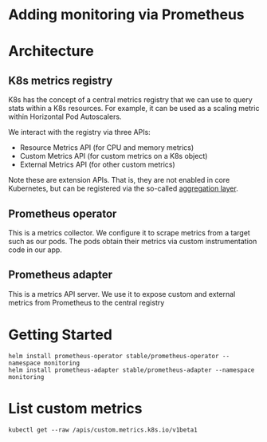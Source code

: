 # Adding monitoring via Prometheus

# Architecture
## K8s metrics registry
K8s has the concept of a central metrics registry that we can use to query stats within a K8s resources. For example, it can be 
used as a scaling metric within Horizontal Pod Autoscalers.

We interact with the registry via three APIs:

* Resource Metrics API (for CPU and memory metrics)
* Custom Metrics API (for custom metrics on a K8s object)
* External Metrics API (for other custom metrics)

Note these are extension APIs. That is, they are not enabled in core Kubernetes, but can be registered via the so-called [aggregation layer](https://kubernetes.io/docs/concepts/extend-kubernetes/api-extension/apiserver-aggregation/). 

## Prometheus operator
This is a metrics collector. We configure it to scrape metrics from a target such as our pods. The pods obtain their metrics via custom instrumentation code in our app. 

## Prometheus adapter
This is a metrics API server. We use it to expose custom and external metrics from Prometheus to the central registry

# Getting Started

```
helm install prometheus-operator stable/prometheus-operator --namespace monitoring
helm install prometheus-adapter stable/prometheus-adapter --namespace monitoring
```

# List custom metrics
```
kubectl get --raw /apis/custom.metrics.k8s.io/v1beta1
```

